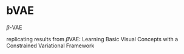 # bVAE
$\beta$-VAE

replicating results from $\beta$VAE: Learning Basic Visual Concepts with a Constrained Variational Framework
